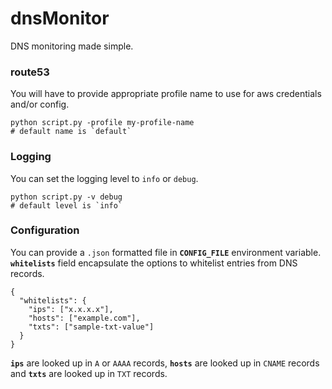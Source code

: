 # dnsMonitor
DNS monitoring made simple.

### route53
You will have to provide appropriate profile name to use for aws credentials and/or config.
```
python script.py -profile my-profile-name
# default name is `default`
```

### Logging
You can set the logging level to `info` or `debug`.
```
python script.py -v debug
# default level is `info`
```

### Configuration
You can provide a `.json` formatted file in **`CONFIG_FILE`** environment variable. **`whitelists`** field encapsulate the options to whitelist entries from DNS records.
```
{
  "whitelists": {
    "ips": ["x.x.x.x"],
    "hosts": ["example.com"],
    "txts": ["sample-txt-value"]
  }
}
```
**`ips`** are looked up in `A` or `AAAA` records, **`hosts`** are looked up in `CNAME` records and **`txts`** are looked up in `TXT` records. 